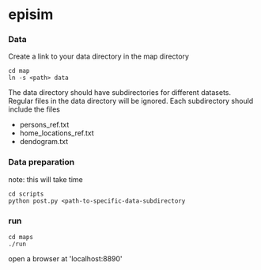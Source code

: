 # episim

### Data
Create a link to your data directory in the map directory
```
cd map
ln -s <path> data
```
The data directory should have subdirectories for different datasets. Regular files in the data directory will be ignored. Each subdirectory should include the files
* persons_ref.txt
* home_locations_ref.txt 
* dendogram.txt

### Data preparation
note: this will take time
```
cd scripts
python post.py <path-to-specific-data-subdirectory
```

### run
```
cd maps
./run
```

open a browser at 'localhost:8890'
